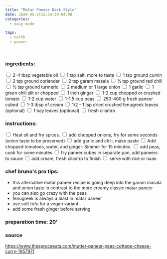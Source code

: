 ```yaml
---
title: "Matar Paneer Dark Style"
date: 2020-05-2T15:34:30-04:00
categories:
  - easy mode

tags:
  - north
  - paneer

---
```


### ingredients:

<input type="checkbox"> 2-4 tbsp vegetable oil
<input type="checkbox"> 1 tsp salt, more to taste
<input type="checkbox"> 1 tsp ground cumin 
<input type="checkbox"> 2 tsp ground coriander
<input type="checkbox"> 2 tsp garam masala
<input type="checkbox"> ½ tsp ground red chili
<input type="checkbox"> ½ tsp ground turmeric 
<input type="checkbox"> 2 medium or 1 large onion
<input type="checkbox"> 1 garlic
<input type="checkbox"> 1 green chili slit or chopped
<input type="checkbox"> 1 inch ginger
<input type="checkbox"> 1-2 cup chopped or crushed tomato
<input type="checkbox"> 1-2 cup water
<input type="checkbox"> 1-1.5 cup peas
<input type="checkbox"> 250-400 g fresh paneer cubed
<input type="checkbox"> 1-3 tbsp of cream
<input type="checkbox"> 1/2 - 1 tsp dried crushed fenugreek leaves  (optional)
<input type="checkbox"> 1 bay leaves (optional)
<input type="checkbox"> fresh cilantro


### instructions:
<input type="checkbox"> Heat oil and fry spices.
<input type="checkbox"> add chopped onions, fry for some seconds (onion taste to be preserved)
<input type="checkbox"> add garlic and chili, make paste
<input type="checkbox"> Add chopped tomatoes, water, and ginger. Simmer for 15 minutes.
<input type="checkbox"> add peas, cook for some minutes
<input type="checkbox"> fry paneer cubes in separate pan, add paneers to sauce
<input type="checkbox"> add cream, fresh cilantro to finish
<input type="checkbox"> serve with rice or naan

### chef bruno's pro tips:

- this alternative matar paneer recipe is going deep into the garam masala and onion taste in contrast to the more creamy classic matar paneer
- you can also go crazy with the peas
- fenugreek is always a blast in matar paneer
- use soft tofu for a vegan variant
- add some fresh ginger before serving


### preparation time: 20'

### source

<a href="https://www.thespruceeats.com/mutter-paneer-peas-cottage-cheese-curry-1957971
" target="_blank" >https://www.thespruceeats.com/mutter-paneer-peas-cottage-cheese-curry-1957971
</a>

